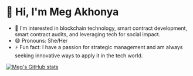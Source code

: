 # 👋 Hi, I'm Meg Akhonya

- 👀 I'm interested in blockchain technology, smart contract development, smart contract audits, and leveraging tech for social impact.
- 😄 Pronouns: She/Her
- ⚡ Fun fact: I have a passion for strategic management and am always seeking innovative ways to apply it in the tech world.


[![Meg's GitHub stats](https://github-readme-stats.vercel.app/api?username=megakhonya&show_icons=true&theme=radical)](https://github.com/megakhonya/github-readme-stats)

<!---
megakhonya/megakhonya is a ✨ special ✨ repository because its `README.md` (this file) appears on your GitHub profile.
You can click the Preview link to take a look at your changes.
--->
